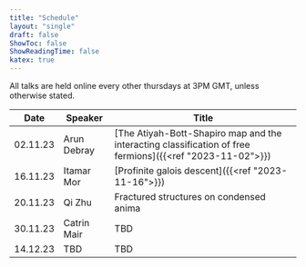 ```yaml
---
title: "Schedule"
layout: "single"
draft: false
ShowToc: false
ShowReadingTime: false
katex: true
---
```


All talks are held online every other thursdays at 3PM GMT, unless otherwise stated. 

|Date    |Speaker          |Title|
|--------|-----------------|-----|
|02.11.23|Arun Debray      |[The Atiyah-Bott-Shapiro map and the interacting classification of free fermions]({{<ref "2023-11-02">}})|
|16.11.23|Itamar Mor       |[Profinite galois descent]({{<ref "2023-11-16">}})|
|20.11.23|Qi Zhu           |Fractured structures on condensed anima|
|30.11.23|Catrin Mair      |TBD|
|14.12.23|TBD              |TBD|


 